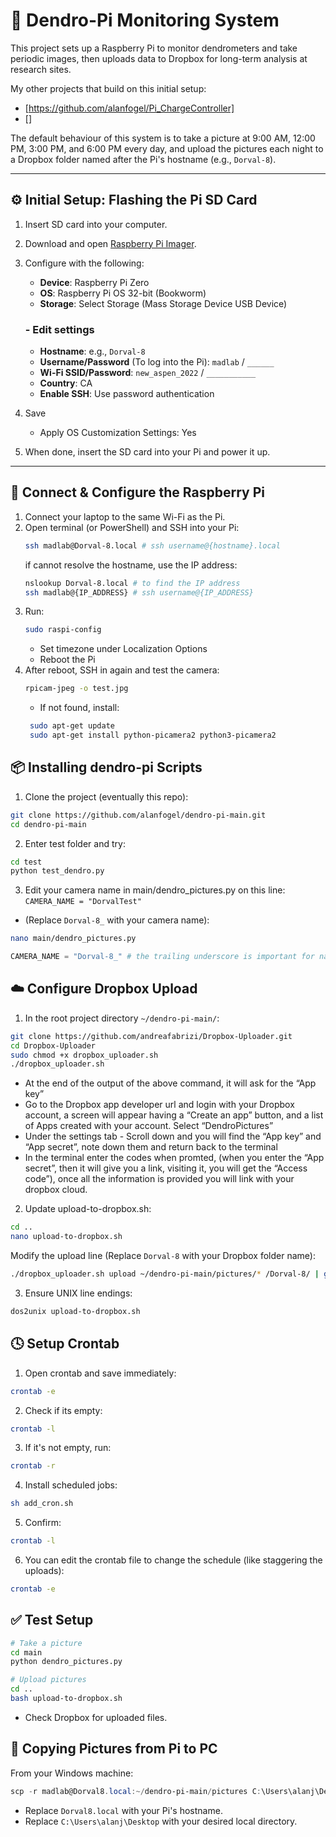 # 🌲 Dendro-Pi Monitoring System

This project sets up a Raspberry Pi to monitor dendrometers and take periodic images, then uploads data to Dropbox for long-term analysis at research sites.

My other projects that build on this initial setup:
- [https://github.com/alanfogel/Pi_ChargeController]
- []

The default behaviour of this system is to take a picture at 9:00 AM, 12:00 PM, 3:00 PM, and 6:00 PM every day, and upload the pictures each night to a Dropbox folder named after the Pi's hostname (e.g., `Dorval-8`).

---

## ⚙️ Initial Setup: Flashing the Pi SD Card

1. Insert SD card into your computer.
2. Download and open [Raspberry Pi Imager](https://www.raspberrypi.com/software/).
3. Configure with the following:
   - **Device**: Raspberry Pi Zero
   - **OS**: Raspberry Pi OS 32-bit (Bookworm)
   - **Storage**: Select Storage (Mass Storage Device USB Device)
   ### - Edit settings
   - **Hostname**: e.g., `Dorval-8`
   - **Username/Password** (To log into the Pi): `madlab` / `______`
   - **Wi-Fi SSID/Password**: `new_aspen_2022` / `___________`
   - **Country**: CA
   - **Enable SSH**: Use password authentication
4. Save
    - Apply OS Customization Settings: Yes

5. When done, insert the SD card into your Pi and power it up.

---

## 🔌 Connect & Configure the Raspberry Pi

1. Connect your laptop to the same Wi-Fi as the Pi.
2. Open terminal (or PowerShell) and SSH into your Pi:
   ```bash
   ssh madlab@Dorval-8.local # ssh username@{hostname}.local
   ```
   if cannot resolve the hostname, use the IP address:
   ```bash
   nslookup Dorval-8.local # to find the IP address
   ssh madlab@{IP_ADDRESS} # ssh username@{IP_ADDRESS}
   ```
3. Run:
    ```bash
    sudo raspi-config
    ```
    - Set timezone under Localization Options
    - Reboot the Pi
4. After reboot, SSH in again and test the camera:
   ```bash
   rpicam-jpeg -o test.jpg
   ```
   - If not found, install:
   ```bash
    sudo apt-get update
    sudo apt-get install python-picamera2 python3-picamera2
   ``` 

## 📦 Installing dendro-pi Scripts

1. Clone the project (eventually this repo):
````bash
git clone https://github.com/alanfogel/dendro-pi-main.git
cd dendro-pi-main
````
2. Enter test folder and try:
```bash
cd test
python test_dendro.py
```
3. Edit your camera name in main/dendro_pictures.py on this line: ```CAMERA_NAME = "DorvalTest"```
- (Replace `Dorval-8_` with your camera name):
```bash
nano main/dendro_pictures.py
```
```python
CAMERA_NAME = "Dorval-8_" # the trailing underscore is important for namining the files
```

## ☁️ Configure Dropbox Upload

1. In the root project directory ```~/dendro-pi-main/```:
```bash
git clone https://github.com/andreafabrizi/Dropbox-Uploader.git
cd Dropbox-Uploader
sudo chmod +x dropbox_uploader.sh
./dropbox_uploader.sh
```
- At the end of the output of the above command, it will ask for the “App key”
- Go to the Dropbox app developer url and login with your Dropbox account, a screen will appear having a “Create an app” button, and a list of Apps created with your account. Select “DendroPictures”
-	Under the settings tab - Scroll down and you will find the “App key” and “App secret”, note down them and return back to the terminal
-	In the terminal enter the codes when promted, (when you enter the “App secret”, then it will give you a link, visiting it, you will get the “Access code”), once all the information is provided you will link with your dropbox cloud.

2. Update upload-to-dropbox.sh:
```bash
cd ..
nano upload-to-dropbox.sh
```
Modify the upload line (Replace `Dorval-8` with your Dropbox folder name):
```bash
./dropbox_uploader.sh upload ~/dendro-pi-main/pictures/* /Dorval-8/ | grep "file exists with the same hash" > already_uploaded.txt
```

3. Ensure UNIX line endings:
```bash
dos2unix upload-to-dropbox.sh
```


## 🕓 Setup Crontab
1. Open crontab and save immediately:
```bash
crontab -e
```

2. Check if its empty:
```bash
crontab -l
```
3. If it's not empty, run:
```bash
crontab -r
```
4. Install scheduled jobs:
```bash
sh add_cron.sh
```
5. Confirm:
```bash
crontab -l
```
6. You can edit the crontab file to change the schedule (like staggering the uploads):
```bash
crontab -e
```

## ✅ Test Setup
```bash
# Take a picture
cd main
python dendro_pictures.py

# Upload pictures
cd ..
bash upload-to-dropbox.sh
```
- Check Dropbox for uploaded files.


## 📁 Copying Pictures from Pi to PC

From your Windows machine:

```powershell
scp -r madlab@Dorval8.local:~/dendro-pi-main/pictures C:\Users\alanj\Desktop
```
- Replace `Dorval8.local` with your Pi's hostname.
- Replace `C:\Users\alanj\Desktop` with your desired local directory.